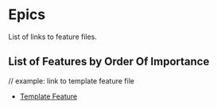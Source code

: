 # Epics

List of links to feature files.

## List of Features by Order Of Importance

// example: link to template feature file
- [Template Feature](epics/template-feature/template-feature.md)